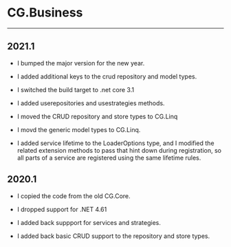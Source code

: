 # CG.Business
---

## 2021.1

* I bumped the major version for the new year.

* I added additional keys to the crud repository and model types.

* I switched the build target to .net core 3.1

* I added userepositories and usestrategies methods.

* I moved the CRUD repository and store types to CG.Linq

* I movd the generic model types to CG.Linq.

* I added service lifetime to the LoaderOptions type, and I modified the related
    extension methods to pass that hint down during registration, so all parts
    of a service are registered using the same lifetime rules.

## 2020.1

* I copied the code from the old CG.Core.

* I dropped support for .NET 4.61

* I added back suppport for services and strategies.

* I added back basic CRUD support to the repository and store types.

